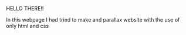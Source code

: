 HELLO THERE!!

In this webpage I had tried to make and parallax website with the use of only html and css

